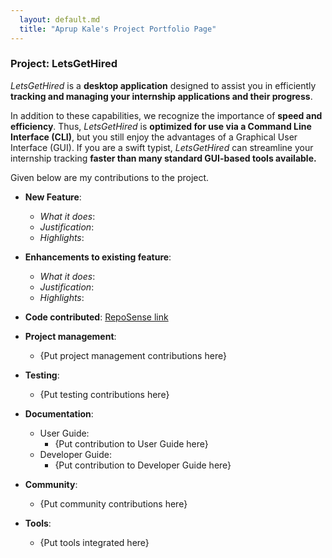 ```yaml
---
  layout: default.md
  title: "Aprup Kale's Project Portfolio Page"
---
```


### Project: LetsGetHired

_LetsGetHired_ is a **desktop application** designed to assist you in efficiently **tracking and managing your
internship applications and their progress**.

In addition to these capabilities, we recognize the importance of **speed and efficiency**. Thus, _LetsGetHired_ is
**optimized for use via a Command Line Interface (CLI)**, but you still enjoy the advantages of a Graphical User Interface
(GUI). If you are a swift typist, _LetsGetHired_ can streamline your internship tracking **faster than many standard
GUI-based tools available.**

Given below are my contributions to the project.

* **New Feature**: 
    * _What it does_: 
    * _Justification_: 
    * _Highlights_: 

* **Enhancements to existing feature**: 
  * _What it does_: 
  * _Justification_: 
  * _Highlights_: 

* **Code contributed**: [RepoSense link](https://nus-cs2103-ay2324s1.github.io/tp-dashboard/?search=aprupkale&breakdown=true)

* **Project management**:
    * {Put project management contributions here}

* **Testing**:
    * {Put testing contributions here}  

* **Documentation**:
    * User Guide:
        * {Put contribution to User Guide here}
    * Developer Guide:
        * {Put contribution to Developer Guide here}

* **Community**:
    * {Put community contributions here}

* **Tools**:
    * {Put tools integrated here}
